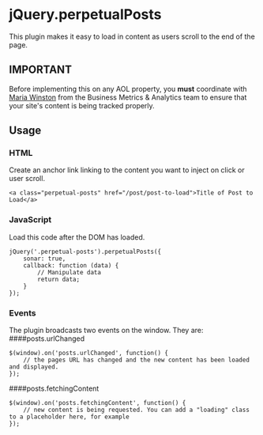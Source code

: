 # jQuery.perpetualPosts

This plugin makes it easy to load in content as users scroll to the end of the page.

## IMPORTANT
Before implementing this on any AOL property, you **must** coordinate with [Maria Winston](mailto:maria.winston@teamaol.com&subject=Perpetual%20Posts) from the Business Metrics & Analytics team to ensure that your site's content is being tracked properly. 


## Usage
### HTML
Create an anchor link linking to the content you want to inject on click or user scroll.
```
<a class="perpetual-posts" href="/post/post-to-load">Title of Post to Load</a>
```
### JavaScript
Load this code after the DOM has loaded.
```
jQuery('.perpetual-posts').perpetualPosts({
	sonar: true,
	callback: function (data) {
		// Manipulate data
		return data;
	}
});
```

### Events
The plugin broadcasts two events on the window. They are:
####posts.urlChanged
```
$(window).on('posts.urlChanged', function() {
	// the pages URL has changed and the new content has been loaded and displayed.
});
```
####posts.fetchingContent
```
$(window).on('posts.fetchingContent', function() {
	// new content is being requested. You can add a "loading" class to a placeholder here, for example
});
```
